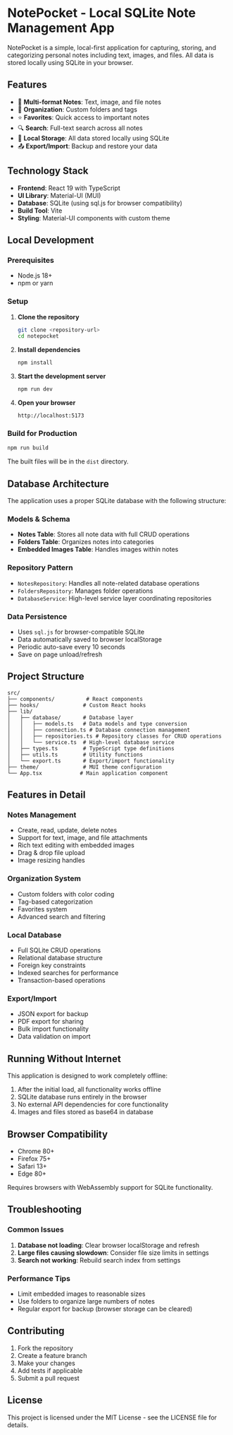 # NotePocket - Local SQLite Note Management App

NotePocket is a simple, local-first application for capturing, storing, and categorizing personal notes including text, images, and files. All data is stored locally using SQLite in your browser.

## Features

- 📝 **Multi-format Notes**: Text, image, and file notes
- 📁 **Organization**: Custom folders and tags
- ⭐ **Favorites**: Quick access to important notes
- 🔍 **Search**: Full-text search across all notes
- 💾 **Local Storage**: All data stored locally using SQLite
- 📤 **Export/Import**: Backup and restore your data

## Technology Stack

- **Frontend**: React 19 with TypeScript
- **UI Library**: Material-UI (MUI)
- **Database**: SQLite (using sql.js for browser compatibility)
- **Build Tool**: Vite
- **Styling**: Material-UI components with custom theme

## Local Development

### Prerequisites

- Node.js 18+ 
- npm or yarn

### Setup

1. **Clone the repository**
   ```bash
   git clone <repository-url>
   cd notepocket
   ```

2. **Install dependencies**
   ```bash
   npm install
   ```

3. **Start the development server**
   ```bash
   npm run dev
   ```

4. **Open your browser**
   ```
   http://localhost:5173
   ```

### Build for Production

```bash
npm run build
```

The built files will be in the `dist` directory.

## Database Architecture

The application uses a proper SQLite database with the following structure:

### Models & Schema

- **Notes Table**: Stores all note data with full CRUD operations
- **Folders Table**: Organizes notes into categories
- **Embedded Images Table**: Handles images within notes

### Repository Pattern

- `NotesRepository`: Handles all note-related database operations
- `FoldersRepository`: Manages folder operations
- `DatabaseService`: High-level service layer coordinating repositories

### Data Persistence

- Uses `sql.js` for browser-compatible SQLite
- Data automatically saved to browser localStorage
- Periodic auto-save every 10 seconds
- Save on page unload/refresh

## Project Structure

```
src/
├── components/          # React components
├── hooks/              # Custom React hooks
├── lib/
│   ├── database/       # Database layer
│   │   ├── models.ts   # Data models and type conversion
│   │   ├── connection.ts # Database connection management
│   │   ├── repositories.ts # Repository classes for CRUD operations
│   │   └── service.ts  # High-level database service
│   ├── types.ts        # TypeScript type definitions
│   ├── utils.ts        # Utility functions
│   └── export.ts       # Export/import functionality
├── theme/              # MUI theme configuration
└── App.tsx            # Main application component
```

## Features in Detail

### Notes Management
- Create, read, update, delete notes
- Support for text, image, and file attachments
- Rich text editing with embedded images
- Drag & drop file upload
- Image resizing handles

### Organization System
- Custom folders with color coding
- Tag-based categorization
- Favorites system
- Advanced search and filtering

### Local Database
- Full SQLite CRUD operations
- Relational database structure
- Foreign key constraints
- Indexed searches for performance
- Transaction-based operations

### Export/Import
- JSON export for backup
- PDF export for sharing
- Bulk import functionality
- Data validation on import

## Running Without Internet

This application is designed to work completely offline:

1. After the initial load, all functionality works offline
2. SQLite database runs entirely in the browser
3. No external API dependencies for core functionality
4. Images and files stored as base64 in database

## Browser Compatibility

- Chrome 80+
- Firefox 75+
- Safari 13+
- Edge 80+

Requires browsers with WebAssembly support for SQLite functionality.

## Troubleshooting

### Common Issues

1. **Database not loading**: Clear browser localStorage and refresh
2. **Large files causing slowdown**: Consider file size limits in settings
3. **Search not working**: Rebuild search index from settings

### Performance Tips

- Limit embedded images to reasonable sizes
- Use folders to organize large numbers of notes
- Regular export for backup (browser storage can be cleared)

## Contributing

1. Fork the repository
2. Create a feature branch
3. Make your changes
4. Add tests if applicable
5. Submit a pull request

## License

This project is licensed under the MIT License - see the LICENSE file for details.